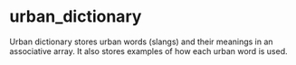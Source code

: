 # urban_dictionary
Urban dictionary stores urban words (slangs) and their meanings in an associative array. It also stores examples of how each urban word is used. 
